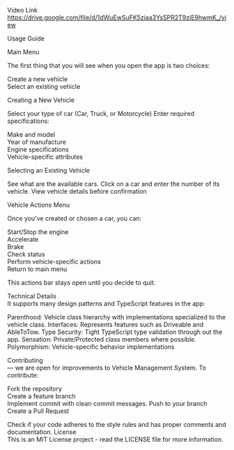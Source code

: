 
Video Link
https://drive.google.com/file/d/1dWuEwSuFK5ziaa3YsSPR2T9ziE9hwmK_/view



Usage Guide  

Main Menu  

The first thing that you will see when you open the app is two choices: 

Create a new vehicle  
Select an existing vehicle  




Creating a New Vehicle  

Select your type of car (Car, Truck, or Motorcycle) 
Enter required specifications:  

Make and model  
Year of manufacture  
Engine specifications  
Vehicle-specific attributes  




Selecting an Existing Vehicle  

See what are the available cars. 
Click on a car and enter the number of its vehicle. 
View vehicle details before confirmation  


Vehicle Actions Menu  

Once you’ve created or chosen a car, you can: 

Start/Stop the engine  
Accelerate  
Brake  
Check status  
Perform vehicle-specific actions  
Return to main menu  


This actions bar stays open until you decide to quit. 



Technical Details  
It supports many design patterns and TypeScript features in the app: 

Parenthood: Vehicle class hierarchy with implementations specialized to the vehicle class. 
Interfaces: Represents features such as Driveable and AbleToTow. 
Type Security: Tight TypeScript type validation through out the app. 
Sensation: Private/Protected class members where possible. 
Polymorphism: Vehicle-specific behavior implementations  

Contributing  
— we are open for improvements to Vehicle Management System. To contribute:  

Fork the repository  
Create a feature branch  
Implement commit with clean commit messages. 
Push to your branch  
Create a Pull Request  

Check if your code adheres to the style rules and has proper comments and documentation. 
License  
This is an MIT License project - read the LICENSE file for more information.
